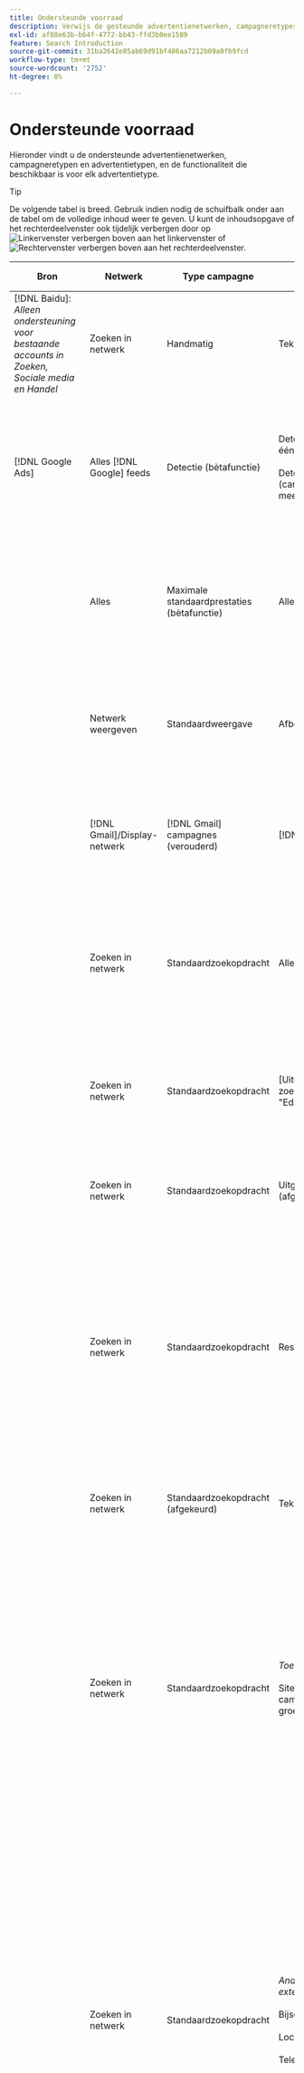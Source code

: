 ```yaml
---
title: Ondersteunde voorraad
description: Verwijs de gesteunde advertentienetwerken, campagneretypes, en advertentietypes.
exl-id: af88e63b-b64f-4772-bb43-ffd3b0ee1589
feature: Search Introduction
source-git-commit: 31ba2642e85ab69d91bf486aa7212b09a0fb9fcd
workflow-type: tm+mt
source-wordcount: '2752'
ht-degree: 0%

---
```


# Ondersteunde voorraad

Hieronder vindt u de ondersteunde advertentienetwerken, campagneretypen en advertentietypen, en de functionaliteit die beschikbaar is voor elk advertentietype.

>[!TIP]
>
>De volgende tabel is breed. Gebruik indien nodig de schuifbalk onder aan de tabel om de volledige inhoud weer te geven. U kunt de inhoudsopgave of het rechterdeelvenster ook tijdelijk verbergen door op ![Linkervenster verbergen](/help/search-social-commerce/assets/hide-left-pane.png "Linkervenster verbergen") boven aan het linkervenster of ![Rechtervenster verbergen](/help/search-social-commerce/assets/hide-right-pane.png "Rechtervenster verbergen") boven aan het rechterdeelvenster.

| Bron | Netwerk | Type campagne | Advertentietype | Synchroniseren en weergeven | Maken/bewerken | Track[^1] | Optimaliseren | Rapport[^2] | Adobe Analytics-ondersteuning[^3] |
|----|----|----|----|----|----|----|----|----|----|
| [!DNL Baidu]: *Alleen ondersteuning voor bestaande accounts in Zoeken, Sociale media en Handel* | Zoeken in netwerk | Handmatig | Tekst | Automatisch via API | Gebruiken [campagneremanagementweergaven](/help/search-social-commerce/campaign-management/campaigns/campaign-management-options.md) en [bulksbladen](/help/search-social-commerce/campaign-management/bulksheets/bulksheet-about.md) | Ja | Campagnes met alleen de strategie voor handmatig bieden via CPC | Gegevens op advertentieniveau | Analysegegevens voor zoeken, sociale zaken en handel<br><br>Gegevens op advertentieniveau, van Zoeken, Sociale &amp; Handel tot Analytics |
| [!DNL Google Ads] | Alles [!DNL Google] feeds | Detectie (bètafunctie) | Detectie (advertenties met één afbeelding)<br><br>Detectiescarrousel (carrouseladvertenties met meerdere afbeeldingen) | Automatisch via API | — | Ja | Alleen in hybride portefeuilles<br><br>De biedingen en de doelstellingen van de biedingsstrategie worden vastgesteld op het campagneniveau, samen met de campagnebegrotingen, zoals van toepassing voor het optimalisatietype. | Gegevens op advertentieniveau | Gegevens op advertentieniveau voor zoeken, sociale zaken en handel [de bijgewerkte trackingcode voor AMO-id&#39;s gebruiken](/help/integrations/analytics/ids.md#amo-id-formats)[^4]<br><br>Gegevens op advertentieniveau, van Zoeken, Sociale &amp; Handel tot Analytics |
| | Alles | Maximale standaardprestaties (bètafunctie) | Alle typen | Automatisch via API | Campagne maken/bewerken en advertentiemiddelen uploaden binnen de instellingen voor de campagne in [!UICONTROL Campaigns] > [!UICONTROL Campaigns]<br><br>Alleen de vereiste instellingen zijn beschikbaar. Meld u aan bij [!DNL [!DNL Google Ads] Advertentie]-editor. | Ja | Alleen in hybride portefeuilles<br><br>De doelstellingen van de biedstrategie worden vastgesteld op het campagneniveau, samen met de campagnebegrotingen. | Gegevens op campagneniveau<br><br>Gegevens voor lijstgroepen zijn niet beschikbaar, en het ad-level netwerk verstrekt geen gegevens op ad-niveau. | Analysegegevens voor zoeken, sociale zaken en handel<br><br>Gegevens op campagnereniveau, van Zoeken, Sociaal en Handel tot Analytics. Vereist de upgrade [Code voor bijhouden AMO-id](/help/integrations/analytics/ids.md#amo-id-formats). |
| | Netwerk weergeven | Standaardweergave | Afbeelding | Automatisch via API | URL en status alleen bewerken met [bulksbladen](/help/search-social-commerce/campaign-management/bulksheets/bulksheet-about.md) | Ja, wanneer u handmatig klikt op trackingtags om sjablonen te volgen binnen het advertentienetwerk | — | Gegevens op advertentieniveau, maar geen doorkijkgegevens | Analysegegevens voor zoeken, sociale zaken en handel<br><br>Gegevens op advertentieniveau, van Zoeken, Sociaal en Handel tot Analytics, maar geen doorkijkgegevens |
| | [!DNL Gmail]/Display-netwerk | [!DNL Gmail] campagnes (verouderd) | [!DNL Gmail] | — | — | — | — | Alleen verouderde gegevens op campagnereniveau | Oudere analysegegevens voor zoeken, sociale zaken en handel<br><br>Oudere gegevens op campagnereniveau, van Zoeken, Sociale &amp; Handel tot Analytics |
| | Zoeken in netwerk | Standaardzoekopdracht | Alleen oproep | Automatisch via API | Gebruiken [campagneremanagementweergaven](/help/search-social-commerce/campaign-management/campaigns/campaign-management-options.md) | Ja, met het achtervoegsel van de landingspagina op accountniveau en de trackingsjabloon, of door deze handmatig toe te voegen op advertentieniveau binnen [!DNL [!DNL Google Ads] Advertentie] Manager | — | Voeg slechts groep-vlakke beelden en klik van het advertentienetwerk toe; geen opbrengst | — |
| | Zoeken in netwerk | Standaardzoekopdracht | \[Uitgebreid\] Dynamisch zoeken van Creatief type &quot;Edsa&quot; | Automatisch via API | Gebruiken [campagneremanagementweergaven](/help/search-social-commerce/campaign-management/campaigns/campaign-management-options.md) en [bulksbladen](/help/search-social-commerce/campaign-management/bulksheets/bulksheet-about.md) | Ja | Ja<br><br>Voor advertentiegroepen wanneer de campagne een websitedomein specificeert; anders, voor dynamische onderzoeksdoelstellingen. | Gegevens op campagne- en advertentieniveau<br><br>Het advertentienetwerk verstrekt geen ad-vlakke gegevens. | Analysegegevens voor zoeken, sociale zaken en handel<br><br>Campagne- en gegevens op groepsniveau van Zoeken, Sociale &amp; Handel tot Analytics |
| | Zoeken in netwerk | Standaardzoekopdracht | Uitgebreide tekst (afgekeurd in juni 2022) | Automatisch via API | Alleen verwijderen met [campagneremanagementweergaven](/help/search-social-commerce/campaign-management/campaigns/campaign-management-options.md), [bulksbladen](/help/search-social-commerce/campaign-management/bulksheets/bulksheet-about.md), en [voorraadbeheervoorzieningen](/help/search-social-commerce/campaign-management/inventory-feeds/inventory-feeds-about.md) | Ja | — | Gegevens op advertentieniveau | Analysegegevens voor zoeken, sociale zaken en handel<br><br>Gegevens op advertentieniveau, van Zoeken, Sociale &amp; Handel tot Analytics |
| | Zoeken in netwerk | Standaardzoekopdracht | Responsieve zoekopdracht | Automatisch via API | Gebruiken [campagneremanagementweergaven](/help/search-social-commerce/campaign-management/campaigns/campaign-management-options.md), [bulksbladen](/help/search-social-commerce/campaign-management/bulksheets/bulksheet-about.md), en [voorraadbeheervoorzieningen](/help/search-social-commerce/campaign-management/inventory-feeds/inventory-feeds-about.md) | Ja | Ja | Gegevens op advertentieniveau voor alle beschikbare advertentiemiddelen<br><br><b>Opmerking:</b> [!DNL [!DNL Google Ads] Adds] verstrekt geen gegevens buiten zijn inheemse redacteurs over de tekstcombinaties die als advertenties werden getoond. Voor meer informatie over het rapporteren voor elke tekstcombinatie raadpleegt u de [[!DNL [!DNL Google Ads] Advertentie]](https://support.google.com/google-ads/answer/7684791). | Analysegegevens voor zoeken, sociale zaken en handel<br><br>Gegevens op advertentieniveau, van Zoeken, Sociale &amp; Handel tot Analytics |
| | Zoeken in netwerk | Standaardzoekopdracht (afgekeurd) | Tekst | Automatisch via API | Statuswijzigingen voor bestaande advertenties die alleen worden gebruikt [bulksbladen](/help/search-social-commerce/campaign-management/bulksheets/bulksheet-about.md) | Ja | Ja | Gegevens op advertentieniveau | Analysegegevens voor zoeken, sociale zaken en handel<br><br>Gegevens op advertentieniveau, van Zoeken, Sociale &amp; Handel tot Analytics |
| | Zoeken in netwerk | Standaardzoekopdracht | <i>Toevoegingsextensie:</i><br><br>Sitelink (account-, campagne- en groepsniveau) | Automatisch via API | Gebruiken [campagneremanagementweergaven](/help/search-social-commerce/campaign-management/campaigns/campaign-management-options.md) en [bulksbladen](/help/search-social-commerce/campaign-management/bulksheets/bulksheet-about.md) | —<br><br>Sitelinks hebben een veld Sjabloon bijhouden, maar met de kaarten Zoeken, Sociaal en Handel wordt geklikt en resulterende conversies naar het bijbehorende trefwoord, niet naar de afzonderlijke sitelink. | — Zoeken, Sociale zaken en Handel optimaliseren niet naar de sitelink. In plaats daarvan wordt het trefwoord geoptimaliseerd dat is gekoppeld aan de advertentie waarin de sitelink is opgenomen. | —<br><br>De gegevens voor het bijbehorende sleutelwoord zijn beschikbaar. In [!DNL Google Ads]kunt u prestatiegegevens op sitelink-niveau bekijken op de [!DNL Campaigns] tab > [!DNL Ad Extensions] tab.<br><br>Als u wilt zien welke afzonderlijke omzettingen het resultaat zijn van een klik op een sitelink, genereert u een [Transactierapport](/help/search-social-commerce/reports/management/basic-advanced/transaction-report.md). De [!UICONTROL Link Type] kolomwaarde voor een sitelink is <code>sl:&lt;sitelink text=&quot;&quot;></code>, zoals sl:Zie Huidige voorstellen. | Gegevens voor het bijbehorende trefwoord alleen van Zoeken, Sociaal en Handel naar Analytics |
| | Zoeken in netwerk | Standaardzoekopdracht | <i>Andere advertentie-extensies:</i><br><br>Bijschriftextensie<br><br>Locatie-extensie<br><br>Telefoonextensie | Automatisch via API | Bijschrift- en telefoonextensies beheren met [campagneremanagementweergaven](/help/search-social-commerce/campaign-management/campaigns/campaign-management-options.md).<br><br>De uitbreidingen van de plaats zijn niet beschikbaar; uw bestaande verenigingen van de plaatsuitbreiding worden gesynchroniseerd maar kunnen slechts worden geschrapt. | —<br><br>Sitelinks hebben een veld Sjabloon bijhouden, maar met de kaarten Zoeken, Sociaal en Handel wordt geklikt en resulterende conversies naar het bijbehorende trefwoord, niet naar de afzonderlijke sitelink.<br><br>De andere typen advertentie-extensies hebben geen URL die kan worden bijgehouden, en met Zoeken, Sociaal en Handel kunnen geen conversiegegevens aan deze extensies worden toegewezen. | — | —<br><br>[!DNL Google Ads] Wijst de klikken op een advertentie-uitbreiding aan het sleutelwoord verbonden aan de advertentie in kaart waarin de uitbreiding inbegrepen is.<br><br>Er zijn geen kosten of klik op gegevens op het extensieniveau in Zoeken, Sociaal en Handel. In [!DNL Google Ads]kunt u kosten zien en op gegevens klikken op extensieniveau op het tabblad [!DNL Campaigns] tab > [!DNL Ad Extensions] tab.<br><br>Als u wilt zien welke afzonderlijke omzettingen het resultaat zijn van een klik op een Sitelink, genereert u een [Transactierapport](/help/search-social-commerce/reports/management/basic-advanced/transaction-report.md). De [!UICONTROL Link Type] kolom voor een sitelink is <code>sl:&lt;sitelink text=&quot;&quot;></code>, zoals sl:Zie Huidige voorstellen. | Gegevens voor het bijbehorende trefwoord alleen van Zoeken, Sociaal en Handel naar Analytics |
| | Winkelnetwerk | Standaard winkelen | Product shopping (Creative Type &quot;Product&quot;) | Automatisch via API | De advertentie-kopie wordt automatisch gegenereerd voor productgroepen in de advertentiegroep. Alleen advertentiestatus bewerken met [bulksbladen](/help/search-social-commerce/campaign-management/bulksheets/bulksheet-about.md) en [voorraadbeheervoorzieningen](/help/search-social-commerce/campaign-management/inventory-feeds/inventory-feeds-about.md)<br><br>U kunt de bovenliggende campagnes, groepen en productgroepen maken en alleen de status ervan bewerken met [campagneremanagementweergaven](/help/search-social-commerce/campaign-management/campaigns/campaign-management-options.md), [bulksbladen](/help/search-social-commerce/campaign-management/bulksheets/bulksheet-about.md) en [voorraadbeheervoorzieningen](/help/search-social-commerce/campaign-management/inventory-feeds/inventory-feeds-about.md). | Ja, wanneer u handmatig klikt op trackingtags om sjablonen te volgen binnen het advertentienetwerk | Ja | Gegevens op het niveau van campagne-, groep- en productgroepen [!DNL Google Ads] biedt geen prestatiegegevens op ad-niveau voor winkelcampagnes. | Analysegegevens voor zoeken, sociale zaken en handel<br><br>Campagne-, ad group- en product group-level gegevens van Search, Social &amp; Commerce tot Analytics |
| | [!DNL YouTube] | Video | Video | Vereisten [aanmelden](/help/search-social-commerce/tools/sync-inventory.md); via API<br><br>Alleen basis en details, zonder miniaturen | — | Ja, wanneer u handmatig klikt op trackingtags om sjablonen te volgen binnen het advertentienetwerk | Campagnes met de [!UICONTROL Maximize Conversions] alleen biedstrategie in hybride portefeuilles<br><br>De hybride portefeuille moet slechts omvatten [!DNL YouTube] campagnes. | Gegevens op campagne- en advertentieniveau<br><br>Het advertentienetwerk verstrekt geen ad-vlakke gegevens. | Analysegegevens voor zoeken, sociale zaken en handel<br><br>Campagne- en gegevens op groepsniveau van Zoeken, Sociale &amp; Handel tot Analytics |
| [!DNL Microsoft Advertising] | Alles | Maximale standaardprestaties (Beta-functie in Zoeken, Sociale media en Handel) | Alle typen | Automatisch via API | Campagne maken/bewerken zonder elementgroepen in [!UICONTROL Campaigns] > [!UICONTROL Campaigns].<br><br>Alleen de vereiste instellingen zijn beschikbaar. Meld u aan bij [!DNL [!DNL Microsoft Advertising] Advertentie]-editor. | Ja | Alleen in hybride portefeuilles<br><br>De doelstellingen van de biedstrategie worden vastgesteld op het campagneniveau, samen met de campagnebegrotingen. | Gegevens op campagneniveau<br><br>Gegevens voor lijstgroepen zijn niet beschikbaar, en het ad-level netwerk verstrekt geen gegevens op ad-niveau. | — |
|  | Poortnetwerk | Typen campagne voor doelgroepen:<br><br>&quot;[!UICONTROL Audience (image)]&quot; en &quot;[!UICONTROL Audience] (diervoeder)&quot; | Responsief<br><br>Inclusief op afbeeldingen gebaseerde advertenties en productfeed-based advertenties voor alleen het publieksnetwerk | Automatisch via API | Gebruiken [campagneremanagementweergaven](/help/search-social-commerce/campaign-management/campaigns/campaign-management-options.md) en [bulksbladen](/help/search-social-commerce/campaign-management/bulksheets/bulksheet-about.md) | Ja | Verbeterde CPC-campagnes; campagnes met de [!UICONTROL Maximize Conversions] biedstrategie in hybride portefeuilles | Gegevens op advertentieniveau | Analysegegevens voor zoeken, sociale zaken en handel<br><br>Gegevens op advertentieniveau, van Zoeken, Sociale &amp; Handel tot Analytics |
|  | Poortnetwerk | [!UICONTROL Audience Video] | Responsief | Automatisch via API | U kunt bovenliggende campagnes en ad-groups maken met [campagneremanagementweergaven](/help/search-social-commerce/campaign-management/campaigns/campaign-management-options.md). | Ja | Ja voor verbeterde CPC-campagnes (eCPC)<br><br>Niet beschikbaar voor CPM-campagnes | Gegevens op advertentieniveau | Analysegegevens voor zoeken, sociale zaken en handel<br><br>Gegevens op advertentieniveau, van Zoeken, Sociale &amp; Handel tot Analytics |
|  | Poortnetwerk | [!UICONTROL Audience CTV Video] | Responsief | Automatisch via API | U kunt bovenliggende campagnes en ad-groups maken met [campagneremanagementweergaven](/help/search-social-commerce/campaign-management/campaigns/campaign-management-options.md). | Ja | Ja voor verbeterde CPC-campagnes (eCPC)<br><br>Niet beschikbaar voor CPM-campagnes | Gegevens op advertentieniveau | Analysegegevens voor zoeken, sociale zaken en handel<br><br>Gegevens op advertentieniveau, van Zoeken, Sociale &amp; Handel tot Analytics |
| | Poortnetwerk | Zoeken | Uitgebreide tekstadvertenties met &quot;[!DNL Prefer Audience Ad Format]&quot; geselecteerd | Automatisch via API | Gebruiken [campagneremanagementweergaven](/help/search-social-commerce/campaign-management/campaigns/campaign-management-options.md)<br><br>Geen ondersteuning voor afbeeldingen en extensies | Ja | Ja | Gegevens op advertentieniveau | Analysegegevens voor zoeken, sociale zaken en handel<br><br>Gegevens op advertentieniveau, van Zoeken, Sociale &amp; Handel tot Analytics |
| | Publiek- en zoeknetwerken | Merk winkelen (bètafunctie in Zoeken, Sociaal en Handel) | Product | Automatisch via API | U kunt de bovenliggende campagne, groep en productgroepen maken met [campagneremanagementweergaven](/help/search-social-commerce/campaign-management/campaigns/campaign-management-options.md). | Ja | Ja | Productgroepgegevens | Analysegegevens voor zoeken, sociale zaken en handel<br><br>Productgroepgegevens van Zoeken, Sociale &amp; Handel tot Analytics |
| | [!DNL Microsoft Store] | Winkeladvertentie (bètafunctie in Zoeken, Sociaal en Handel) | Product | Automatisch via API | U kunt de bovenliggende campagne, groep en productgroepen maken met [campagneremanagementweergaven](/help/search-social-commerce/campaign-management/campaigns/campaign-management-options.md). | Ja | Ja voor [!UICONTROL Manual CPC] campagnes. <br><br>Niet beschikbaar voor [!UICONTROL Manual CPA] campagnes. | Productgroepgegevens | Analysegegevens voor zoeken, sociale zaken en handel<br><br>Productgroepgegevens van Zoeken, Sociale &amp; Handel tot Analytics |
| | Zoeken in netwerk | Zoeken | \[Uitgebreid\] Dynamisch zoeken | Automatisch via API | Gebruiken [campagneremanagementweergaven](/help/search-social-commerce/campaign-management/campaigns/campaign-management-options.md) en [bulksbladen](/help/search-social-commerce/campaign-management/bulksheets/bulksheet-about.md) | Ja | Ja | Gegevens op advertentieniveau | Analysegegevens voor zoeken, sociale zaken en handel<br><br>Gegevens op advertentieniveau, van Zoeken, Sociale &amp; Handel tot Analytics |
| | Zoeken in netwerk | Zoeken | Uitgebreide tekst (afgekeurd in februari 2023) | Automatisch via API | Status alleen bewerken voor bestaande advertenties met [campagneremanagementweergaven](/help/search-social-commerce/campaign-management/campaigns/campaign-management-options.md), [bulksbladen](/help/search-social-commerce/campaign-management/bulksheets/bulksheet-about.md), en [voorraadbeheervoorzieningen](/help/search-social-commerce/campaign-management/inventory-feeds/inventory-feeds-about.md) | Ja | Ja | Gegevens op advertentieniveau | Analysegegevens voor zoeken, sociale zaken en handel<br><br>Gegevens op advertentieniveau, van Zoeken, Sociale &amp; Handel tot Analytics |
| | Zoeken in netwerk | Zoeken | Multimedia | Automatisch via API | Gebruiken [campagneremanagementweergaven](/help/search-social-commerce/campaign-management/campaigns/campaign-management-options.md). Ondersteuning voor status en URL&#39;s alleen bewerken in [bulksbladen](/help/search-social-commerce/campaign-management/bulksheets/bulksheet-about.md) | Ja | Ja | Gegevens op advertentieniveau | Analysegegevens voor zoeken, sociale zaken en handel<br><br>Gegevens op advertentieniveau, van Zoeken, Sociale &amp; Handel tot Analytics |
| | Zoeken in netwerk | Zoeken | Responsieve zoekopdracht | Automatisch via API | Gebruiken [campagneremanagementweergaven](/help/search-social-commerce/campaign-management/campaigns/campaign-management-options.md), [bulksbladen](/help/search-social-commerce/campaign-management/bulksheets/bulksheet-about.md), en [voorraadbeheervoorzieningen](/help/search-social-commerce/campaign-management/inventory-feeds/inventory-feeds-about.md) | Ja | Ja | Gegevens op advertentieniveau | Analysegegevens voor zoeken, sociale zaken en handel<br><br>Gegevens op advertentieniveau, van Zoeken, Sociale &amp; Handel tot Analytics |
| | Zoeken in netwerk | Zoeken | Standaardtekst (vervangen in 2017) | Automatisch via API | Alleen bewerken met [campagneremanagementweergaven](/help/search-social-commerce/campaign-management/campaigns/campaign-management-options.md) en [bulksbladen](/help/search-social-commerce/campaign-management/bulksheets/bulksheet-about.md) | Ja | Ja | Gegevens op advertentieniveau | Analysegegevens voor zoeken, sociale zaken en handel<br><br>Gegevens op advertentieniveau, van Zoeken, Sociale &amp; Handel tot Analytics |
| | Zoeken in netwerk | Standaardzoekopdracht | <i>Toevoegingsextensie:</i><br><br>Sitelink (op campagnereniveau) | Automatisch via API | Gebruiken [campagneremanagementweergaven](/help/search-social-commerce/campaign-management/campaigns/campaign-management-options.md) en [bulksbladen](/help/search-social-commerce/campaign-management/bulksheets/bulksheet-about.md) | —<br><br>sitelinks op campagnereniveau hebben een &quot;[!UICONTROL Tracking Template]&quot; veld, maar met de kaarten Zoeken, Sociaal en Handel wordt geklikt en resulterende conversies naar het bijbehorende trefwoord, niet naar de afzonderlijke sitelink. | —<br><br>Zoeken, Sociaal en Handel optimaliseren niet naar de sitelink. In plaats daarvan wordt het trefwoord geoptimaliseerd dat is gekoppeld aan de advertentie waarin de sitelink is opgenomen. | —<br><br>De gegevens voor het bijbehorende sleutelwoord zijn beschikbaar. Voor gegevens over prestaties op sitelink-niveau gebruikt u [!DNL Microsoft Advertising] ad-editor.<br><br>Als u wilt zien welke afzonderlijke omzettingen het resultaat zijn van een klik op een sitelink, genereert u een [Transactierapport](/help/search-social-commerce/reports/management/basic-advanced/transaction-report.md)Rapport. De [!UICONTROL Link Type] kolom voor een sitelink is <code>sl:&lt;sitelink text=&quot;&quot;></code>, zoals sl:Zie Huidige voorstellen. | Gegevens voor het bijbehorende trefwoord alleen van Zoeken, Sociaal en Handel naar Analytics |
| | Winkelnetwerk | Standaard winkelen | Product | Automatisch via API | Alleen promotielijnen met [campagneremanagementweergaven](/help/search-social-commerce/campaign-management/campaigns/campaign-management-options.md) en [bulksbladen](/help/search-social-commerce/campaign-management/bulksheets/bulksheet-about.md); advertenties worden automatisch gegenereerd. U kunt de bovenliggende campagne, groep en productgroepen maken met [campagneremanagementweergaven](/help/search-social-commerce/campaign-management/campaigns/campaign-management-options.md), [bulksbladen](/help/search-social-commerce/campaign-management/bulksheets/bulksheet-about.md), en [voorraadbeheervoorzieningen](/help/search-social-commerce/campaign-management/inventory-feeds/inventory-feeds-about.md). | Ja, wanneer u handmatig klikt op trackingtags om sjablonen te volgen binnen het advertentienetwerk | Ja | Gegevens op advertentieniveau<br><br>Als u wilt zien welke afzonderlijke omzettingen het resultaat zijn van een klik op een advertentie, genereert u een [Transactierapport](/help/search-social-commerce/reports/management/basic-advanced/transaction-report.md); de [!UICONTROL Link Type] kolom voor een productaanbieding is `pla:&lt;product ID&gt;`, zoals pla:8525822. | Analysegegevens voor zoeken, sociale zaken en handel<br><br>Gegevens op advertentieniveau, van Zoeken, Sociale &amp; Handel tot Analytics |
| | Winkelen: slim winkelen | Smart Shopping (bètefunctie in Zoeken, Sociale &amp; Handel) | Product | Automatisch via API, maar kan [uitgekozen](/help/search-social-commerce/tools/sync-inventory.md) | — | Ja, wanneer u handmatig klikt op trackingtags om sjablonen te volgen binnen het advertentienetwerk | Campagnes zoeken met de [!UICONTROL Maximize Conversion Value] en [!UICONTROL tROAS] alleen biedstrategieën in hybride portefeuilles<br><br>De doelstelling moet alleen [!DNL Adobe] metriek, en u moet het uploaden van Onderzoek, Sociale, &amp; doelstellingen van de Handel toelaten aan [!DNL Microsoft Advertising]. | Gegevens op advertentieniveau<br><br>Als u wilt zien welke afzonderlijke omzettingen het resultaat zijn van een klik op een advertentie, genereert u een [Transactierapport](/help/search-social-commerce/reports/management/basic-advanced/transaction-report.md); de [!UICONTROL Link Type] kolom voor een productaanbieding is `pla:&lt;product ID&gt;`, zoals pla:8525822. | Analysegegevens voor zoeken, sociale zaken en handel<br><br>Gegevens op advertentieniveau, van Zoeken, Sociale &amp; Handel tot Analytics |
| [!DNL Naver] | Zoeken in netwerk | Website | Tekst | —<br><br>Geen synchronisatie, maar u kunt de accountstructuur handmatig repliceren en dagelijkse verkeersgegevens uploaden voor rapportage en conversie-toewijzing<br><br>Zie &quot;[Implementeren [!DNL Naver] accounts met alleen traceren](/help/search-social-commerce/campaign-management/naver-tracking-only-account-implement.md).&quot; | —<br><br>U kunt de accountstructuur handmatig repliceren/bewerken met [bulksheet-sjablonen](/help/search-social-commerce/campaign-management/bulksheets/bulksheet-about.md). | Ja, wanneer u klikt op trackingtags aan de trefwoordinstellingen in het advertentienetwerk | —<br><br>Geen bod | Gegevens op advertentieniveau | Analysegegevens voor Zoeken, Sociale &amp; Handel, maar niet andersom |
| [!DNL Pinterest] (Ondersteuning voor synchronisatie is beëindigd in 2022) | Zoeken in netwerk | Verkeerscampagnes met slechts onderzoeksplaatsen en ad groepen met sleutelwoord het richten | Gepritiseerde pin | —<br><br>Informatie over verouderde accounts tot en met 21 juli 2022 is alleen-lezen. | — | — | — | Oudere impressies en klikken op ad-level-niveau alleen van Pinterest, maar geen inkomsten, die gesynchroniseerd werden tot 21 juli 2022. | Analysegegevens voor Zoeken, Sociale &amp; Handel, maar niet andersom |
| [!DNL Yahoo! Display Network] | Netwerk weergeven | Weergave | Banner, responsieve afbeelding | Automatisch via API, maar alleen-lezen | — | Ja, wanneer u handmatig klikt op trackingtags om sjablonen te volgen binnen het advertentienetwerk | Campagnes met [!UICONTROL Manual CPC] alleen biedingsstrategie<br><br>Hetzelfde bod geldt voor alle advertenties in een advertentiegroep. | Gegevens op advertentieniveau | Analysegegevens voor zoeken, sociale zaken en handel<br><br>Gegevens op advertentieniveau, van Zoeken, Sociale &amp; Handel tot Analytics |
| | Zoeken in netwerk | Zoeken | Tekst (lang en kort) | Automatisch via API | — | Ja, wanneer u handmatig klikt op trackingtags om sjablonen te volgen binnen het advertentienetwerk | Campagnes met alleen de strategie voor handmatig bieden via CPC<br><br>Hetzelfde bod geldt voor alle advertenties in een advertentiegroep. | Gegevens op advertentieniveau | Analysegegevens voor zoeken, sociale zaken en handel<br><br>Gegevens op advertentieniveau, van Zoeken, Sociale &amp; Handel tot Analytics |
| [!DNL Yahoo! Japan Ads] | Zoeken in netwerk | Gesponsorde zoekopdracht | Uitgebreide tekst<br><br>(Alleen verouderde advertenties; in september 2022 afgekeurd in plaats van responsieve zoekacties) | Automatisch via API | Alleen verwijderen met [campagneremanagementweergaven](/help/search-social-commerce/campaign-management/campaigns/campaign-management-options.md), [bulksbladen](/help/search-social-commerce/campaign-management/bulksheets/bulksheet-about.md), en [voorraadbeheervoorzieningen](/help/search-social-commerce/campaign-management/inventory-feeds/inventory-feeds-about.md) | Ja | Campagnes met [!UICONTROL Manual CPC] alleen biedingsstrategie | Gegevens op advertentieniveau | Analysegegevens voor zoeken, sociale zaken en handel<br><br>Gegevens op advertentieniveau, van Zoeken, Sociale &amp; Handel tot Analytics |
| | Zoeken in netwerk | Gesponsorde zoekopdracht | Responsieve zoekopdracht | Automatisch via API | — | Ja, wanneer u handmatig op trackingtags in het advertentienetwerk klikt | Campagnes met [!UICONTROL Manual CPC] alleen biedingsstrategie | Gegevens op advertentieniveau | Analysegegevens voor zoeken, sociale zaken en handel<br><br>Gegevens op advertentieniveau, van Zoeken, Sociale &amp; Handel tot Analytics |
| | Zoeken in netwerk | Gesponsorde zoekopdracht | Standaardtekstadvertenties (afgekeurd in 2017) | Automatisch via API | Alleen verwijderen met [bulksbladen](/help/search-social-commerce/campaign-management/bulksheets/bulksheet-about.md) | Ja | Campagnes met [!UICONTROL Manual CPC] alleen biedingsstrategie | Gegevens op advertentieniveau | Analysegegevens voor zoeken, sociale zaken en handel<br><br>Gegevens op advertentieniveau, van Zoeken, Sociale &amp; Handel tot Analytics |
| [!DNL Yahoo Native] (Ondersteuning voor synchronisatie is beëindigd in 2022) | Systeemeigen netwerk | Oorspronkelijk | Tekst | —<br><br>Informatie over verouderde accounts tot en met 10 maart 2022 is alleen-lezen. | — | — | — | —<br><br>Oudere gegevens op ad-niveau, gesynchroniseerd tot 10 maart 2022. | Analysegegevens voor Zoeken, Sociale &amp; Handel, maar niet andersom |
| [!DNL Yandex] | Zoeken in netwerk | Zoeken | Tekst | Automatisch via API | Gebruiken [campagneremanagementweergaven](/help/search-social-commerce/campaign-management/campaigns/campaign-management-options.md), [bulksbladen](/help/search-social-commerce/campaign-management/bulksheets/bulksheet-about.md), en [voorraadbeheervoorzieningen](/help/search-social-commerce/campaign-management/inventory-feeds/inventory-feeds-about.md) | Ja | Campagnes met alleen CPC-biedstrategie | Gegevens op advertentieniveau | Analysegegevens voor zoeken, sociale zaken en handel<br><br>Gegevens op advertentieniveau, van Zoeken, Sociale &amp; Handel tot Analytics |
| | Netwerk weergeven | Weergeven/Inhoud | Tekst | Automatisch via API | Gebruiken [campagneremanagementweergaven](/help/search-social-commerce/campaign-management/campaigns/campaign-management-options.md), [bulksbladen](/help/search-social-commerce/campaign-management/bulksheets/bulksheet-about.md), en [voorraadbeheervoorzieningen](/help/search-social-commerce/campaign-management/inventory-feeds/inventory-feeds-about.md) | Ja | Campagnes met alleen CPC-biedstrategie | Gegevens op advertentieniveau | Analysegegevens voor zoeken, sociale zaken en handel<br><br>Gegevens op advertentieniveau, van Zoeken, Sociale &amp; Handel tot Analytics |

[^1]: Voor de meeste advertentienetwerken en campagneretypes, wanneer u &quot;[!UICONTROL EF Redirect]&quot; en &quot;[!UICONTROL Auto Upload]&quot; het volgen montages voor een actieve campagne (of die op het campagnereniveau wordt geplaatst of van de rekeningsmontages wordt geërft), leidt het Onderzoek, Sociale, &amp; Handel automatisch het volgen URLs voor de componenten van de advertentiegroep tot het advertentienetwerk wanneer het met het synchroniseert. Anders moet u URL&#39;s voor bijhouden genereren en toevoegen aan de instellingen voor account, campagne of campagnecomponent. Zie &quot;[Wanneer en hoe te om klik-volgende URLs door netwerk en voorwerp te produceren](/help/search-social-commerce/tracking/click-tracking-ways-to-generate.md).&quot;

[^2]: Zie &quot;In aanmerking komende portefeuilletypen op campagnebiedstrategie&quot; in de Optimalisatiegids, die beschikbaar is vanuit Search, Social &amp; Commerce.

[^3]: Vereist integratie met Adobe Analytics. Zie &quot;[Overzicht van Analytics voor Adobe Advertising](https://experienceleague.adobe.com/docs/advertising/integrations/analytics/overview.html).&quot;

[^4]: [!DNL Analytics] gegevens worden naar Zoeken, Sociaal, &amp; Handel verzonden met behulp van de verbeterde parameter voor het bijhouden van AMO-id&#39;s (beginnend bij `s_kwcid`), ongeacht de indeling van de AMO-id die u gewoonlijk voor de account gebruikt. Als u normaal gesproken de oudere versie van de AMO-id gebruikt, raden we u aan een upgrade naar de nieuwe AMO-id-indeling uit te voeren voor de beste ervaring. Maar zelfs als uw klik-/kostengegevens en inkomstengegevens worden bijgehouden met behulp van verschillende AMO-id&#39;s, worden beide gegevenssets volledig geclassificeerd en samengevoegd in dezelfde campagne en account.

